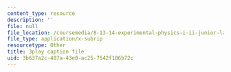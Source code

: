 ```yaml
---
content_type: resource
description: ''
file: null
file_location: /coursemedia/8-13-14-experimental-physics-i-ii-junior-lab-fall-2016-spring-2017/3b637a2c487a43e0ac257542f186b72c_3DizXXZ5qN8.srt
file_type: application/x-subrip
resourcetype: Other
title: 3play caption file
uid: 3b637a2c-487a-43e0-ac25-7542f186b72c
---
```

